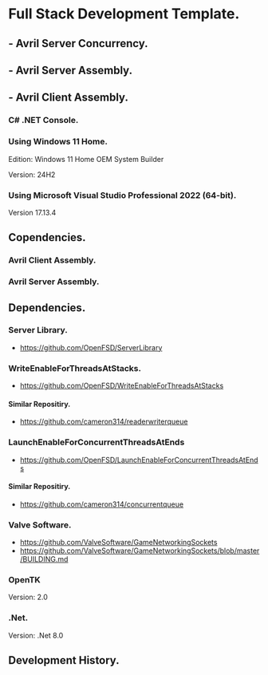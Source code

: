 # Full Stack Development Template.
## - Avril Server Concurrency.
## - Avril Server Assembly.
## - Avril Client Assembly.

### C# .NET Console.

### Using Windows 11 Home.
Edition: Windows 11 Home OEM System Builder

Version: 24H2

### Using Microsoft Visual Studio Professional 2022 (64-bit).

Version 17.13.4
 

## Copendencies.
### Avril Client Assembly.
### Avril Server Assembly.

## Dependencies.
### Server Library.
 - https://github.com/OpenFSD/ServerLibrary
   
### WriteEnableForThreadsAtStacks.
 - https://github.com/OpenFSD/WriteEnableForThreadsAtStacks
#### Similar Repositiry.
 - https://github.com/cameron314/readerwriterqueue
   
### LaunchEnableForConcurrentThreadsAtEnds
 - https://github.com/OpenFSD/LaunchEnableForConcurrentThreadsAtEnds
#### Similar Repositiry.
 - https://github.com/cameron314/concurrentqueue
   
### Valve Software.
- https://github.com/ValveSoftware/GameNetworkingSockets
- https://github.com/ValveSoftware/GameNetworkingSockets/blob/master/BUILDING.md

### OpenTK
Version: 2.0

### .Net.
Version: .Net 8.0

## Development History.


